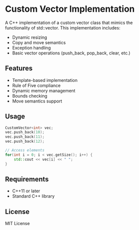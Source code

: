 # Custom Vector Implementation

A C++ implementation of a custom vector class that mimics the functionality of std::vector. This implementation includes:

- Dynamic resizing
- Copy and move semantics
- Exception handling
- Basic vector operations (push_back, pop_back, clear, etc.)

## Features

- Template-based implementation
- Rule of Five compliance
- Dynamic memory management
- Bounds checking
- Move semantics support

## Usage

```cpp
CustomVector<int> vec;
vec.push_back(10);
vec.push_back(11);
vec.push_back(12);

// Access elements
for(int i = 0; i < vec.getSize(); i++) {
    std::cout << vec[i] << " ";
}
```

## Requirements

- C++11 or later
- Standard C++ library

## License

MIT License 